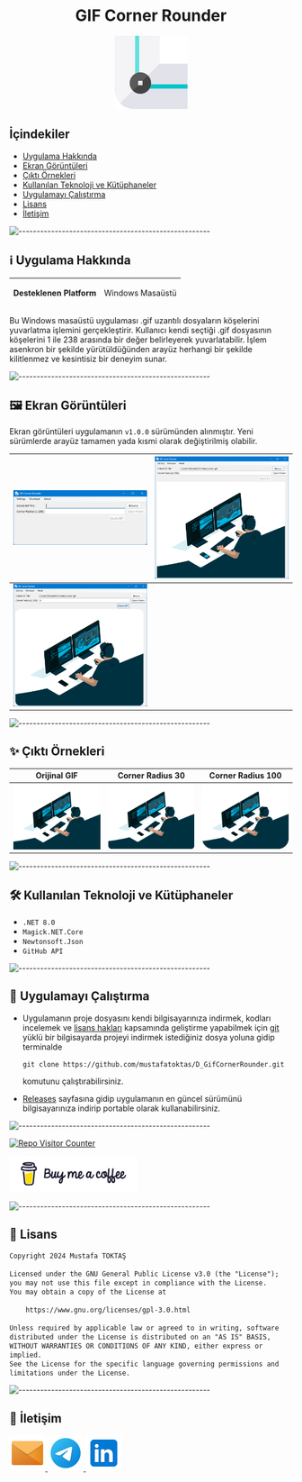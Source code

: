 <h1 align="center">GIF Corner Rounder</h1>

<div align=center>
  <img src="./Readme Resources/Gif Corner Rounder Logo.png" alt="Logo" width="130"/>
</div>

## **İçindekiler**

- [Uygulama Hakkında](#ℹ️-uygulama-hakkında)
- [Ekran Görüntüleri](#🖼️-ekran-görüntüleri)
- [Çıktı Örnekleri](#✨-çıktı-örnekleri)
- [Kullanılan Teknoloji ve Kütüphaneler](#🛠️-kullanılan-teknoloji-ve-kütüphaneler)
- [Uygulamayı Çalıştırma](#🚀-uygulamayı-çalıştırma)
- [Lisans](#📜-lisans)
- [İletişim](#💬-i̇letişim)


![-----------------------------------------------------](./Readme%20Resources/Çizgi.png)

## ℹ️ Uygulama Hakkında

| <p align="center" style="font-weight: bold;">Desteklenen Platform</p> | <p align="center" style="font-weight: normal;">Windows Masaüstü</p> |
| --------------------------------------------------------------------- | ------------------------------------------------------------------- |

Bu Windows masaüstü uygulaması .gif uzantılı dosyaların köşelerini yuvarlatma işlemini gerçekleştirir.
Kullanıcı kendi seçtiği .gif dosyasının köşelerini 1 ile 238 arasında bir değer belirleyerek yuvarlatabilir.
İşlem asenkron bir şekilde yürütüldüğünden arayüz herhangi bir şekilde kilitlenmez ve kesintisiz bir deneyim sunar.


![-----------------------------------------------------](./Readme%20Resources/Çizgi.png)

## 🖼️ Ekran Görüntüleri

Ekran görüntüleri uygulamanın `v1.0.0` sürümünden alınmıştır. Yeni sürümlerde arayüz tamamen yada kısmi olarak değiştirilmiş olabilir.

| ![Ekran Görüntüsü 1](./Readme%20Resources/Ekran%20Görüntüleri/Ekran%20Görüntüsü%201.png) | ![Ekran Görüntüsü 2](./Readme%20Resources/Ekran%20Görüntüleri/Ekran%20Görüntüsü%202.png) |
| ---------------------------------------------------------------------------------------- | ---------------------------------------------------------------------------------------- |
| ![Ekran Görüntüsü 3](./Readme%20Resources/Ekran%20Görüntüleri/Ekran%20Görüntüsü%203.png) |                                                                                          |


![-----------------------------------------------------](./Readme%20Resources/Çizgi.png)

## ✨ Çıktı Örnekleri

| **Orijinal GIF**                                          | **Corner Radius 30**                                                         | **Corner Radius 100**                                                          |
| -------------------------------------------------------- | ---------------------------------------------------------------------------- | ------------------------------------------------------------------------------ |
| ![Orjinal Gif](./Readme%20Resources/Gif'ler/orjinal.gif) | ![Çıktı 1 - Corner Radius 30](./Readme%20Resources/Gif'ler/orjinal_cr30.gif) | ![Çıktı 2 - Corner Radius 100](./Readme%20Resources/Gif'ler/orjinal_cr100.gif) |


![-----------------------------------------------------](./Readme%20Resources/Çizgi.png)

## 🛠️ Kullanılan Teknoloji ve Kütüphaneler

- `.NET 8.0`
- `Magick.NET.Core`
- `Newtonsoft.Json`
- `GitHub API`


![-----------------------------------------------------](./Readme%20Resources/Çizgi.png)

## 🚀 Uygulamayı Çalıştırma

- Uygulamanın proje dosyasını kendi bilgisayarınıza indirmek, kodları incelemek ve
  [lisans hakları](https://www.gnu.org/licenses/gpl-3.0.html) kapsamında geliştirme
  yapabilmek için [git](https://git-scm.com) yüklü bir bilgisayarda projeyi indirmek
  istediğiniz dosya yoluna gidip terminalde
  ```
  git clone https://github.com/mustafatoktas/D_GifCornerRounder.git
  ```
  komutunu çalıştırabilirsiniz.
  
- [Releases](https://github.com/mustafatoktas/D_GifCornerRounder/releases) sayfasına gidip
uygulamanın en güncel sürümünü bilgisayarınıza indirip portable olarak kullanabilirsiniz.


![-----------------------------------------------------](./Readme%20Resources/Çizgi.png)

<a href="https://github.com/mustafatoktas/W.BE_RepoVisitorCounterAPI" target="_blank"> <img src="https://toktasoft.com/api/github2/repo-visitor-counter.php?repo=39b4x5dw7v2hsa8&show_repo_name=1&show_date=1&show_brand=0" alt="Repo Visitor Counter"/> </a>

<a href="buymeacoffee.com/mustafatoktas" target="_blank"> <img src="./Readme Resources/İletişim/Buy Me a Coffee.png" alt="Buy Me a Coffee" height="64"/> </a>


![-----------------------------------------------------](./Readme%20Resources/Çizgi.png)

## 📜 Lisans

```
Copyright 2024 Mustafa TOKTAŞ

Licensed under the GNU General Public License v3.0 (the "License");
you may not use this file except in compliance with the License.
You may obtain a copy of the License at

    https://www.gnu.org/licenses/gpl-3.0.html

Unless required by applicable law or agreed to in writing, software
distributed under the License is distributed on an "AS IS" BASIS,
WITHOUT WARRANTIES OR CONDITIONS OF ANY KIND, either express or implied.
See the License for the specific language governing permissions and
limitations under the License.
```


![-----------------------------------------------------](./Readme%20Resources/Çizgi.png)

## 💬 İletişim

<a href="mailto:info@mustafatoktas.com"              target="_blank"> <img src="./Readme Resources/İletişim/Mail.png"     alt="Mail"     width="64"/> </a>
<a href="https://t.me/mustafatoktas00"               target="_blank"> <img src="./Readme Resources/İletişim/Telegram.png" alt="Telegram" width="64"/> </a>
<a href="https://www.linkedin.com/in/mustafatoktas/" target="_blank"> <img src="./Readme Resources/İletişim/LinkedIn.png" alt="LinkedIn" width="64"/> </a>